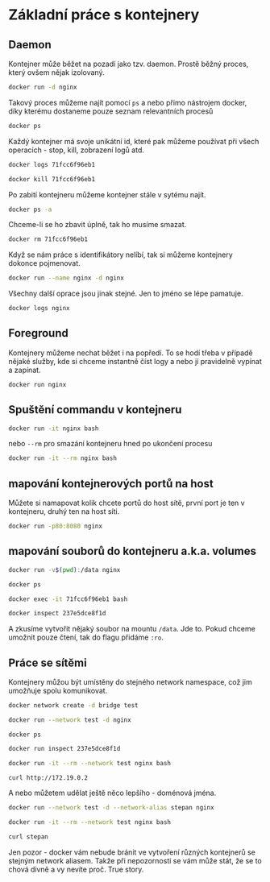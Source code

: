 # Základní práce s kontejnery

## Daemon

Kontejner může běžet na pozadí jako tzv. daemon. Prostě běžný
proces, který ovšem nějak izolovaný.

```bash
docker run -d nginx
```

Takový proces můžeme najít pomocí `ps` a nebo přimo nástrojem
docker, díky kterému dostaneme pouze seznam relevantních
procesů

```bash
docker ps
```

Každý kontejner má svoje unikátní id, které pak můžeme používat
při všech operacích - stop, kill, zobrazení logů atd.

```bash
docker logs 71fcc6f96eb1
```

```bash
docker kill 71fcc6f96eb1
```

Po zabití kontejneru můžeme kontejner stále v sytému najít.

```bash
docker ps -a
```

Chceme-li se ho zbavit úplně, tak ho musíme smazat.

```bash
docker rm 71fcc6f96eb1
```

Když se nám práce s identifikátory nelíbí, tak si můžeme kontejnery
dokonce pojmenovat.

```bash
docker run --name nginx -d nginx
```

Všechny další oprace jsou jinak stejné. Jen to jméno se lépe
pamatuje.

```bash
docker logs nginx
```

## Foreground

Kontejnery můžeme nechat běžet i na popředí. To se hodí
třeba v případě nějaké služby, kde si chceme instantně číst
logy a nebo jí pravidelně vypínat a zapínat.

```bash
docker run nginx
```

## Spuštění commandu v kontejneru

```bash
docker run -it nginx bash
```

nebo `--rm` pro smazání kontejneru hned po ukončení procesu

```bash
docker run -it --rm nginx bash
```

## mapování kontejnerových portů na host

Můžete si namapovat kolik chcete portů do host sítě, první port je ten v kontejneru,
druhý ten na host síti.

```bash
docker run -p80:8080 nginx
```

## mapování souborů do kontejneru a.k.a. volumes

```bash
docker run -v$(pwd):/data nginx
```

```bash
docker ps
```

```bash
docker exec -it 71fcc6f96eb1 bash
```

```bash
docker inspect 237e5dce8f1d
```

A zkusíme vytvořit nějaký soubor na mountu `/data`. Jde to.
Pokud chceme umožnit pouze čtení, tak do flagu přidáme `:ro`.

## Práce se sítěmi

Kontejnery můžou být umístěny do stejného network namespace,
což jim umožňuje spolu komunikovat.

```bash
docker network create -d bridge test
```

```bash
docker run --network test -d nginx
```

```
docker ps
```

```bash
docker run inspect 237e5dce8f1d
```

```bash
docker run -it --rm --network test nginx bash
```

```bash
curl http://172.19.0.2
```

A nebo můžetem udělat ještě něco lepšího - doménová jména.

```bash
docker run --network test -d --network-alias stepan nginx
```

```bash
docker run -it --rm --network test nginx bash
```

```bash
curl stepan
```

Jen pozor - docker vám nebude bránit ve vytvoření různých
kontejnerů se stejným network aliasem. Takže při nepozornosti
se vám může stát, že se to chová divně a vy nevíte proč.
True story.